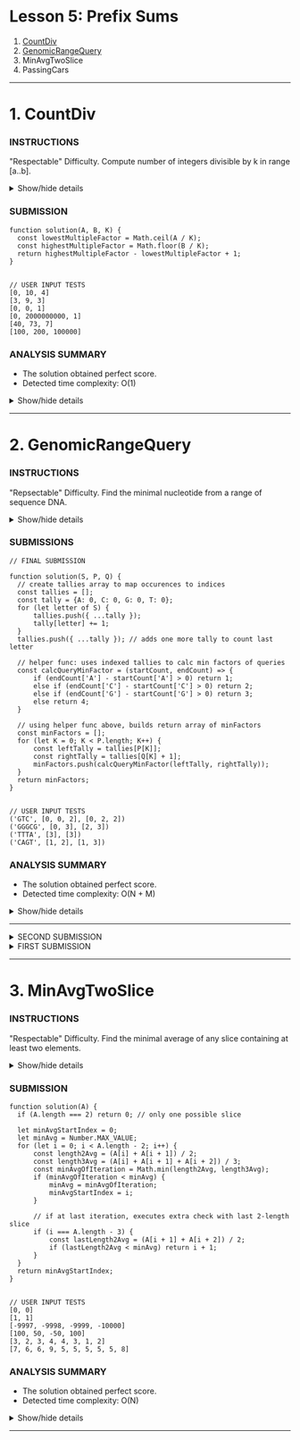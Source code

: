 # Lesson 5: Prefix Sums
1. [CountDiv](#1-countdiv)
2. [GenomicRangeQuery](#2-genomicrangequery)
3. MinAvgTwoSlice
4. PassingCars

---





# 1. CountDiv

### INSTRUCTIONS
"Respectable" Difficulty.
Compute number of integers divisible by k in range [a..b].

<details>
  <summary>Show/hide details</summary>
  ...

  Write a function:
  ```
    function solution(A, B, K);
  ```
  that, given three integers A, B and K, returns the number of integers within the range [A..B] that are 
  divisible by K, i.e.:

  { i : A ≤ i ≤ B, i mod K = 0 }

  For example, for A = 6, B = 11 and K = 2, your function should return 3, because there are three 
  numbers divisible by 2 within the range [6..11], namely 6, 8 and 10.

  Write an efficient algorithm for the following assumptions:
  - A and B are integers within the range [0..2,000,000,000];
  - K is an integer within the range [1..2,000,000,000];
  - A ≤ B.

  ---
</details>

### SUBMISSION
```
function solution(A, B, K) {
  const lowestMultipleFactor = Math.ceil(A / K);
  const highestMultipleFactor = Math.floor(B / K);
  return highestMultipleFactor - lowestMultipleFactor + 1;
}


// USER INPUT TESTS
[0, 10, 4]
[3, 9, 3]
[0, 0, 1]
[0, 2000000000, 1]
[40, 73, 7]
[100, 200, 100000]
```

### ANALYSIS SUMMARY
+ The solution obtained perfect score.
+ Detected time complexity: O(1)

<details>
  <summary>Show/hide details</summary>
  ...

  **Example tests**
  + A = 6, B = 11, K = 2 ✔ OK
    1. 0.068 s

  **Correctness tests**
  + A = 11, B = 345, K = 17 ✔ OK
    1. 0.068 s
  + A = B in {0,1}, K = 11 ✔ OK
    1. 0.068 s
    2. 0.068 s
  + A = 10, B = 10, K in {5,7,20} ✔ OK
    1. 0.068 s
    2. 0.068 s
    3. 0.068 s
  + verify handling of range endpoints, multiple runs ✔ OK
    1. 0.068 s
    2. 0.068 s
    3. 0.068 s
    4. 0.068 s
    5. 0.068 s
    6. 0.068 s

  **Performance tests**
  + A = 100, B=123M+, K=2 ✔ OK
    1. 0.068 s
  + A = 101, B = 123M+, K = 10K ✔ OK
    1. 0.068 s
  + A = 0, B = MAXINT, K in {1,MAXINT} ✔ OK
    1. 0.068 s
    2. 0.068 s
  + A, B, K in {1,MAXINT} ✔ OK
    1. 0.068 s
    2. 0.068 s
    3. 0.068 s
    4. 0.068 s

</details>

---





# 2. GenomicRangeQuery

### INSTRUCTIONS

"Repsectable" Difficulty.
Find the minimal nucleotide from a range of sequence DNA.

<details>
  <summary>Show/hide details</summary>
  ...

  A DNA sequence can be represented as a string consisting of the letters A, C, G and T, which correspond 
  to the types of successive nucleotides in the sequence. Each nucleotide has an impact factor, which is 
  an integer. Nucleotides of types A, C, G and T have impact factors of 1, 2, 3 and 4, respectively. You 
  are going to answer several queries of the form: What is the minimal impact factor of nucleotides 
  contained in a particular part of the given DNA sequence?

  The DNA sequence is given as a non-empty string S = S[0]S[1]...S[N-1] consisting of N characters. 
  There are M queries, which are given in non-empty arrays P and Q, each consisting of M integers. 
  The K-th query (0 ≤ K < M) requires you to find the minimal impact factor of nucleotides contained in 
  the DNA sequence between positions P[K] and Q[K] (inclusive).

  For example, consider string S = CAGCCTA and arrays P, Q such that:
  ```
    P[0] = 2    Q[0] = 4
    P[1] = 5    Q[1] = 5
    P[2] = 0    Q[2] = 6
  ```

  The answers to these M = 3 queries are as follows:
  +The part of the DNA between positions 2 and 4 contains nucleotides G and C (twice), whose impact 
      factors are 3 and 2 respectively, so the answer is 2.
  + The part between positions 5 and 5 contains a single nucleotide T, whose impact factor is 4, so the 
      answer is 4.
  + The part between positions 0 and 6 (the whole string) contains all nucleotides, in particular 
      nucleotide A whose impact factor is 1, so the answer is 1.

  Write a function:
  ```
    function solution(S, P, Q);
  ```
  that, given a non-empty string S consisting of N characters and two non-empty arrays P and Q 
  consisting of M integers, returns an array consisting of M integers specifying the consecutive answers 
  to all queries.

  Result array should be returned as an array of integers.

  For example, given the string S = CAGCCTA and arrays P, Q such that:
  ```
    P[0] = 2    Q[0] = 4
    P[1] = 5    Q[1] = 5
    P[2] = 0    Q[2] = 6
  ```
  the function should return the values [2, 4, 1], as explained above.

  Write an efficient algorithm for the following assumptions:
  + N is an integer within the range [1..100,000];
  + M is an integer within the range [1..50,000];
  + each element of arrays P, Q is an integer within the range [0..N − 1];
  + P[K] ≤ Q[K], where 0 ≤ K < M;
  + string S consists only of upper-case English letters A, C, G, T.

  ---
</details>

### SUBMISSIONS
```
// FINAL SUBMISSION

function solution(S, P, Q) {
  // create tallies array to map occurences to indices
  const tallies = [];
  const tally = {A: 0, C: 0, G: 0, T: 0};
  for (let letter of S) {
      tallies.push({ ...tally });
      tally[letter] += 1;
  }
  tallies.push({ ...tally }); // adds one more tally to count last letter

  // helper func: uses indexed tallies to calc min factors of queries
  const calcQueryMinFactor = (startCount, endCount) => {
      if (endCount['A'] - startCount['A'] > 0) return 1;
      else if (endCount['C'] - startCount['C'] > 0) return 2;
      else if (endCount['G'] - startCount['G'] > 0) return 3;
      else return 4;
  } 

  // using helper func above, builds return array of minFactors
  const minFactors = [];
  for (let K = 0; K < P.length; K++) {
      const leftTally = tallies[P[K]];
      const rightTally = tallies[Q[K] + 1];
      minFactors.push(calcQueryMinFactor(leftTally, rightTally));
  }
  return minFactors;
}


// USER INPUT TESTS
('GTC', [0, 0, 2], [0, 2, 2])
('GGGCG', [0, 3], [2, 3])
('TTTA', [3], [3])
('CAGT', [1, 2], [1, 3])
```

### ANALYSIS SUMMARY
+ The solution obtained perfect score.
+ Detected time complexity: O(N + M)

<details>
  <summary>Show/hide details</summary>
  ...

  **Example tests**
  + example test ✔ OK
    1. 0.072 s

  **Correctness tests**
  + single character string ✔ OK
    1. 0.072 s
    2. 0.072 s
    3. 0.072 s
    4. 0.068 s
  + double character string ✔ OK
    1. 0.068 s
    2. 0.068 s
    3. 0.072 s
    4. 0.068 s
  + simple tests ✔ OK
    1. 0.072 s
    2. 0.072 s
    3. 0.072 s
  + small length simple string ✔ OK
    1. 0.072 s
  + small random string, length = ~300 ✔ OK
    1. 0.072 s

  **Performance tests**
  + GGGGGG..??..GGGGGG..??..GGGGGG ✔ OK
    1. 0.240 s
    2. 0.164 s
  + large random string, length ✔ OK
    1. 0.228 s
  + all max ranges ✔ OK
    1. 0.244 s

</details>

---

<details>
  <summary>SECOND SUBMISSION</summary>

  ```
  function solution(S, P, Q) {
      const visitedIntervals = {
          // <starting-index>: [
          //      { end: <ending-index>, minFactor: <min-factor> }
          // ]
      };
      const factor = {
          A: 1,
          C: 2,
          G: 3,
          T: 4
      };
      const minFactors = [];
      for (let n = 0; n < P.length; n++) {
          const startIndex = P[n];
          const endIndex = Q[n];
          let minFactor = 4;
          for (let m = startIndex; m <= endIndex; m++) {
              // checks if any visitedIntervals begin at m
              if (visitedIntervals[m]) {
                  let maxEndInsideIndices = m;
                  let maxEndInsideIndicesMinFactor;
                  
                  // iterates visitedIntervals for largest interval within endIndex
                  for (let endObj of visitedIntervals[m]) {
                      if (endObj[end] <= endIndex && endObj[end] > maxEndInsideIndices) {
                          
                          // if found, minFactor is derived from visitedInterval and
                          // m is moved to visitedInterval's end
                          maxEndInsideIndices = endObj[end];
                          m = endObj[end] - 1;
                          minFactor = endObj[minFactor];
                          if (minFactor === 1) break; // optimization break at lowest poss val
                          else continue;
                      }
                  }
              }
              const currentChar = S[m];
              const currentFactor = factor[currentChar];
              if (currentFactor < minFactor) {
                  minFactor = currentFactor;
                  if (minFactor === 1) break; // optimization break at lowest poss val
              }
          }
          minFactors.push(minFactor);
      }
      return minFactors;
  }
  ```

  ANALYSIS SUMMARY
  + Task Score: 62%
  + Correctness: 100%
  + Performance: 0%
    - The following issues have been detected: timeout errors.
  + Detected time complexity: O(N * M)

  **Example tests**
  + example test ✔ OK
    1.0.072 s

  **Correctness tests**
  + single character string ✔ OK
    1.0.072 s
    2.0.072 s
    3.0.072 s
    4.0.072 s
  + double character string ✔ OK
    1.0.068 s
    2.0.072 s
    3.0.072 s
    4.0.072 s
  + simple tests ✔ OK
    1.0.072 s
    2.0.072 s
    3.0.072 s
  + small length simple string ✔ OK
    1.0.068 s
  + small random string, length = ~300 ✔ OK
    1.0.072 s

  **Performance tests**
  + almost_all_same_letters
  + GGGGGG..??..GGGGGG..??..GGGGGG
  + ✘ TIMEOUT ERROR, Killed. Hard limit reached: 6.000 sec.
    1. 6.000 s ✘ TIMEOUT ERROR, Killed. Hard limit reached: 6.000 sec.
    2. 0.084 s
  - large_random
  - large random string, length
  + ✘ TIMEOUT ERROR, Killed. Hard limit reached: 6.000 sec.
    1. 6.000 s ✘ TIMEOUT ERROR, Killed. Hard limit reached: 6.000 sec.
  + extreme_large
  + all max ranges
  + ✘ TIMEOUT ERROR, Killed. Hard limit reached: 6.000 sec.
    1. 6.000 s ✘ TIMEOUT ERROR, Killed. Hard limit reached: 6.000 sec.

  ### (END SECOND SUBMISSION)
  ---
</details>


<details>
  <summary>FIRST SUBMISSION</summary>

  ```
  function solution(S, P, Q) {
      const factor = {
          A: 1,
          C: 2,
          G: 3,
          T: 4
      };
      const minFactors = [];
      for (let n = 0; n < P.length; n++) {
          const startIndex = P[n];
          const endIndex = Q[n];
          let minFactor = 4;
          for (let m = startIndex; m <= endIndex; m++) {
              const currentChar = S[m];
              const currentFactor = factor[currentChar];
              if (currentFactor < minFactor) {
                  minFactor = currentFactor;
                  if (minFactor === 1) break;
              }
          }
          minFactors.push(minFactor);
      }
      return minFactors;
  }
  ```

  ANALYSIS SUMMARY
  + Task Score: 62%
  + Correctness: 100%
  + Performance: 0%
    - The following issues have been detected: timeout errors.
  + Detected time complexity: O(N * M)

  **Example tests**
  + example test ✔ OK
    1. 0.076 s

  **Correctness tests**
  + single character string ✔ OK
    1. 0.072 s
    2. 0.072 s
    3. 0.072 s
    4. 0.076 s
  + double character string ✔ OK
    1. 0.076 s
    2. 0.076 s
    3. 0.072 s
    4. 0.072 s
  + simple tests ✔ OK
    1. 0.072 s
    2. 0.076 s
    3. 0.072 s
  + small length simple string ✔ OK
    1. 0.072 s
  + small random string, length = ~300 ✔ OK
    1. 0.072 s

  **Performance tests**
  + almost_all_same_letters
  + GGGGGG..??..GGGGGG..??..GGGGGG
  + ✘ TIMEOUT ERROR, Killed. Hard limit reached: 6.000 sec.
    1. 6.000 s ✘ TIMEOUT ERROR, Killed. Hard limit reached: 6.000 sec.
    2. 0.080 s
  - large_random
  - large random string, length
  - ✘ TIMEOUT ERROR, running time: 4.440 sec., time limit: 0.656 sec.
    1. 4.440 s ✘ TIMEOUT ERROR, running time: 4.440 sec., time limit: 0.656 sec.
  + extreme_large
  + all max ranges
  + ✘ TIMEOUT ERROR, Killed. Hard limit reached: 6.000 sec.
    1. 6.000 s ✘ TIMEOUT ERROR, Killed. Hard limit reached: 6.000 sec.

  ### (END FIRST SUBMISSION)
  ---
</details>

---





# 3. MinAvgTwoSlice

### INSTRUCTIONS

"Respectable" Difficulty.
Find the minimal average of any slice containing at least two elements.

<details>
  <summary>Show/hide details</summary>
  ...

  A non-empty array A consisting of N integers is given. A pair of integers (P, Q), such that 
  0 ≤ P < Q < N, is called a slice of array A (notice that the slice contains at least two elements). 
  The average of a slice (P, Q) is the sum of A[P] + A[P + 1] + ... + A[Q] divided by the length of 
  the slice. To be precise, the average equals (A[P] + A[P + 1] + ... + A[Q]) / (Q − P + 1).

  For example, array A such that:
  ```
    A[0] = 4
    A[1] = 2
    A[2] = 2
    A[3] = 5
    A[4] = 1
    A[5] = 5
    A[6] = 8
  ```
  contains the following example slices:
  ```
    slice (1, 2), whose average is (2 + 2) / 2 = 2;
    slice (3, 4), whose average is (5 + 1) / 2 = 3;
    slice (1, 4), whose average is (2 + 2 + 5 + 1) / 4 = 2.5.
  ```

  The goal is to find the starting position of a slice whose average is minimal.

  Write a function:
  ```
    function solution(A);
  ```
  that, given a non-empty array A consisting of N integers, returns the starting position of the 
  slice with the minimal average. If there is more than one slice with a minimal average, you should 
  return the smallest starting position of such a slice.

  For example, given array A such that:
  ```
    A[0] = 4
    A[1] = 2
    A[2] = 2
    A[3] = 5
    A[4] = 1
    A[5] = 5
    A[6] = 8
  ```
  the function should return 1, as explained above.

  Write an efficient algorithm for the following assumptions:
  - N is an integer within the range [2..100,000];
  - each element of array A is an integer within the range [−10,000..10,000].

  ---
</details>

### SUBMISSION
```
function solution(A) {
  if (A.length === 2) return 0; // only one possible slice
  
  let minAvgStartIndex = 0;
  let minAvg = Number.MAX_VALUE;
  for (let i = 0; i < A.length - 2; i++) {
      const length2Avg = (A[i] + A[i + 1]) / 2;
      const length3Avg = (A[i] + A[i + 1] + A[i + 2]) / 3;
      const minAvgOfIteration = Math.min(length2Avg, length3Avg);
      if (minAvgOfIteration < minAvg) {
          minAvg = minAvgOfIteration;
          minAvgStartIndex = i;
      }

      // if at last iteration, executes extra check with last 2-length slice
      if (i === A.length - 3) {
          const lastLength2Avg = (A[i + 1] + A[i + 2]) / 2;
          if (lastLength2Avg < minAvg) return i + 1;
      }
  }
  return minAvgStartIndex;
}


// USER INPUT TESTS
[0, 0]
[1, 1]
[-9997, -9998, -9999, -10000]
[100, 50, -50, 100]
[3, 2, 3, 4, 4, 3, 1, 2]
[7, 6, 6, 9, 5, 5, 5, 5, 5, 8]
```

### ANALYSIS SUMMARY
+ The solution obtained perfect score.
+ Detected time complexity: O(N)

<details>
  <summary>Show/hide details</summary>
  ...

  **Example tests**
+ example test ✔ OK
  1. 0.072 s

**Correctness tests**
+ two or four elements ✔ OK
  1. 0.072 s
  2. 0.072 s
  3. 0.072 s
  4. 0.072 s
+ simple test, the best slice has length 3 ✔ OK
  1. 0.072 s
  2. 0.072 s
+ simple test, the best slice has length 3 ✔ OK
  1. 0.072 s
+ random, length = 100 ✔ OK
  1. 0.072 s
+ increasing, decreasing (legth = ~100) and small functional ✔ OK
  1. 0.072 s
  2. 0.072 s
  3. 0.072 s

**Performance tests**
+ random, N = ~700 ✔ OK
  1. 0.072 s
+ numbers from -1 to 1, N = ~100,000 ✔ OK
  1. 0.104 s
  2. 0.100 s
+ random, N = ~100,000 ✔ OK
  1. 0.116 s
+ all maximal values, N = ~100,000 ✔ OK
  1. 0.112 s
  2. 0.112 s
  3. 0.116 s
+ many seqeneces, N = ~100,000 ✔ OK
  1. 0.100 s
  2. 0.104 s

</details>

---
